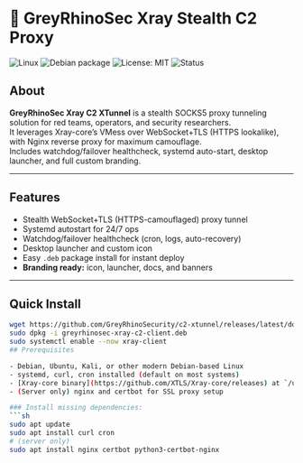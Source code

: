 # 🦏 GreyRhinoSec Xray Stealth C2 Proxy

![Linux](https://img.shields.io/badge/Platform-Kali%20%7C%20Ubuntu-informational?logo=linux)
![Debian package](https://img.shields.io/badge/Install-.deb-blue?logo=debian)
![License: MIT](https://img.shields.io/badge/License-MIT-green)
![Status](https://img.shields.io/badge/Status-Operational-brightgreen)

## About

**GreyRhinoSec Xray C2 XTunnel** is a stealth SOCKS5 proxy tunneling solution for red teams, operators, and security researchers.  
It leverages Xray-core’s VMess over WebSocket+TLS (HTTPS lookalike), with Nginx reverse proxy for maximum camouflage.  
Includes watchdog/failover healthcheck, systemd auto-start, desktop launcher, and full custom branding.

---

## Features

- Stealth WebSocket+TLS (HTTPS-camouflaged) proxy tunnel
- Systemd autostart for 24/7 ops
- Watchdog/failover healthcheck (cron, logs, auto-recovery)
- Desktop launcher and custom icon
- Easy `.deb` package install for instant deploy
- **Branding ready:** icon, launcher, docs, and banners

---

## Quick Install

```sh
wget https://github.com/GreyRhinoSecurity/c2-xtunnel/releases/latest/download/greyrhinosec-xray-c2-client.deb
sudo dpkg -i greyrhinosec-xray-c2-client.deb
sudo systemctl enable --now xray-client
## Prerequisites

- Debian, Ubuntu, Kali, or other modern Debian-based Linux
- systemd, curl, cron installed (default on most systems)
- [Xray-core binary](https://github.com/XTLS/Xray-core/releases) at `/usr/local/bin/xray`
- (Server only) nginx and certbot for SSL proxy setup

### Install missing dependencies:
```sh
sudo apt update
sudo apt install curl cron
# (server only)
sudo apt install nginx certbot python3-certbot-nginx
